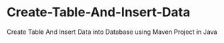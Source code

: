 # Create-Table-And-Insert-Data
Create Table And Insert Data into Database using Maven Project in Java
